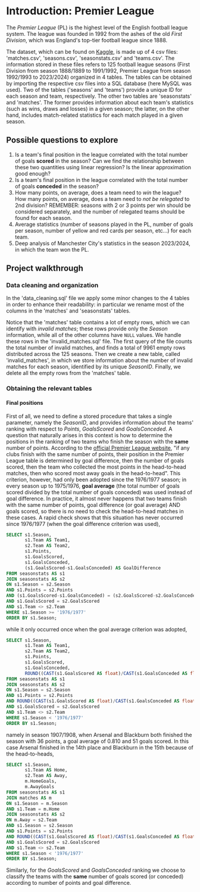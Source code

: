 # Introduction: Premier League
The *Premier League* (PL) is the highest level of the English football league system.
The league was founded in 1992 from the ashes of the old *First Division*, which was England's top-tier football league since 1888.

The dataset, which can be found on [Kaggle](https://www.kaggle.com/datasets/evangora/premier-league-data), is made up of 4 csv files: 'matches.csv', 'seasons.csv', 'seasonstats.csv' and 'teams.csv'.
The information stored in these files refers to 125 football league seasons (First Division from season 1888/1889 to 1991/1992, Premier League from season 1992/1993 to 2023/2024) organized in 4 tables.
The tables can be obtained by importing the respective csv files into a SQL database (here MySQL was used).
Two of the tables ('seasons' and 'teams') provide a unique ID for each season and team, respectively.
The other two tables are 'seasonstats' and 'matches'. The former provides information about each team's statistics (such as wins, draws and losses) in a given season;
the latter, on the other hand, includes match-related statistics for each match played in a given season.

## Possible questions to explore
1. Is a team's final position in the league correlated with the total number of goals **scored** in the season? Can we find the relationship between these two quantities using linear regression? Is the linear approximation good enough?
2. Is a team's final position in the league correlated with the total number of goals **conceded** in the season?
3. How many points, on average, does a team need to *win* the league? How many points, on average, does a team need to *not be relegated* to 2nd division? REMEMBER: seasons with 2 or 3 points per win should be considered separately, and the number of relegated teams should be found for each season.
4. Average statistics (number of seasons played in the PL, number of goals per season, number of yellow and red cards per season, etc...) for each team.
5. Deep analysis of Manchester City's statistics in the season 2023/2024, in which the team won the PL.

## Project walkthrough
### Data cleaning and organization
In the 'data_cleaning.sql' file we apply some minor changes to the 4 tables in order to enhance their readability: in particular we rename most of the columns in the 'matches' and 'seasonstats' tables.

Notice that the 'matches' table contains a lot of empty rows, which we can identify with *invalid matches*; these rows provide only the *Season* information, while all of the other columns have `NULL` values.
We handle these rows in the 'invalid_matches.sql' file. The first query of the file counts the total number of invalid matches, and finds a total of 9961 empty rows distributed across the 125 seasons. 
Then we create a new table, called 'invalid_matches', in which we store information about the number of invalid matches for each season, identified by its unique *SeasonID*.
Finally, we delete all the empty rows from the 'matches' table.

### Obtaining the relevant tables
#### Final positions
First of all, we need to define a stored procedure that takes a single parameter, namely the *SeasonID*, and provides information about the teams' ranking
with respect to *Points*, *GoalsScored* and *GoalsConceded*.
A question that naturally arises in this context is how to determine the positions in the ranking of two teams who finish the season with the **same** number of points.
According to the [official Premier League website](https://www.premierleague.com/premier-league-explained), "if any clubs finish with the same number of points, their position in the Premier League table is determined by goal difference, then the number of goals scored, then the team who collected the most points in the head-to-head matches, then who scored most away goals in the head-to-head".
This criterion, however, had only been adopted since the 1976/1977 season; in every season up to 1975/1976, **goal average** (the total number of goals scored divided by the total number of goals conceded) was used instead of goal difference.
In practice, it almost never happens that two teams finish with the same number of points, goal difference (or goal average) AND goals scored, so there is no need to check the head-to-head matches in these cases.
A rapid check shows that this situation has never occurred since 1976/1977 (when the goal difference criterion was used),

```sql
SELECT s1.Season,
       s1.Team AS Team1,
       s2.Team AS Team2,
       s1.Points,
       s1.GoalsScored,
       s1.GoalsConceded,
       (s1.GoalsScored-s1.GoalsConceded) AS GoalDifference
FROM seasonstats AS s1
JOIN seasonstats AS s2
ON s1.Season = s2.Season
AND s1.Points = s2.Points
AND (s1.GoalsScored-s1.GoalsConceded) = (s2.GoalsScored-s2.GoalsConceded)
AND s1.GoalsScored = s2.GoalsScored
AND s1.Team <> s2.Team
WHERE s1.Season >= '1976/1977'
ORDER BY s1.Season;
```

while it only occurred once when the goal average criterion was adopted,

```sql
SELECT s1.Season,
       s1.Team AS Team1,
       s2.Team AS Team2,
       s1.Points,
       s1.GoalsScored,
       s1.GoalsConceded,
       ROUND((CAST(s1.GoalsScored AS float)/CAST(s1.GoalsConceded AS float)), 3) AS GoalAverage
FROM seasonstats AS s1
JOIN seasonstats AS s2
ON s1.Season = s2.Season
AND s1.Points = s2.Points
AND ROUND((CAST(s1.GoalsScored AS float)/CAST(s1.GoalsConceded AS float)), 3) = ROUND((CAST(s2.GoalsScored AS float)/CAST(s2.GoalsConceded AS float)), 3)
AND s1.GoalsScored = s2.GoalsScored
AND s1.Team <> s2.Team
WHERE s1.Season < '1976/1977'
ORDER BY s1.Season;
```
namely in season 1907/1908, when Arsenal and Blackburn both finished the season with 36 points, a goal average of 0.810 and 51 goals scored.
In this case Arsenal finished in the 14th place and Blackburn in the 15th because of the head-to-heads,

```sql
SELECT s1.Season,
       s1.Team AS Home,
       s2.Team AS Away,
       m.HomeGoals,
       m.AwayGoals
FROM seasonstats AS s1
JOIN matches AS m
ON s1.Season = m.Season
AND s1.Team = m.Home
JOIN seasonstats AS s2
ON m.Away = s2.Team
AND s1.Season = s2.Season
AND s1.Points = s2.Points
AND ROUND((CAST(s1.GoalsScored AS float)/CAST(s1.GoalsConceded AS float)), 3) = ROUND((CAST(s2.GoalsScored AS float)/CAST(s2.GoalsConceded AS float)), 3)
AND s1.GoalsScored = s2.GoalsScored
AND s1.Team <> s2.Team
WHERE s1.Season < '1976/1977'
ORDER BY s1.Season;
```

Similarly, for the *GoalsScored* and *GoalsConceded* ranking we choose to classify the teams with the **same** number of goals scored (or conceded)
according to number of points and goal difference.
